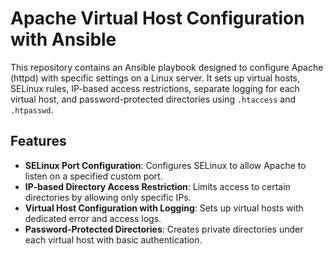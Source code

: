 # Apache Virtual Host Configuration with Ansible

This repository contains an Ansible playbook designed to configure Apache (httpd) with specific settings on a Linux server. It sets up virtual hosts, SELinux rules, IP-based access restrictions, separate logging for each virtual host, and password-protected directories using `.htaccess` and `.htpasswd`.

## Features

- **SELinux Port Configuration**: Configures SELinux to allow Apache to listen on a specified custom port.
- **IP-based Directory Access Restriction**: Limits access to certain directories by allowing only specific IPs.
- **Virtual Host Configuration with Logging**: Sets up virtual hosts with dedicated error and access logs.
- **Password-Protected Directories**: Creates private directories under each virtual host with basic authentication.



